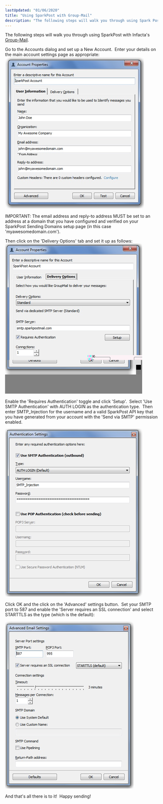 ```yaml
---
lastUpdated: "01/06/2020"
title: "Using SparkPost with Group-Mail"
description: "The following steps will walk you through using Spark Post with Infacta's Group Mail Go to the Accounts dialog and set up a New Account Enter your details on the main account settings page as appropriate IMPORTANT The email address and reply to address MUST be set to an address..."
---
```


The following steps will walk you through using SparkPost with Infacta's [Group-Mail](http://group-mail.com).

Go to the Accounts dialog and set up a New Account.  Enter your details on the main account settings page as appropriate:
![](media/group-mail/Banners_and_Alerts_and_IRA_Dev_original.jpg)

IMPORTANT: The email address and reply-to address MUST be set to an address at a domain that you have configured and verified on your SparkPost Sending Domains setup page (in this case 'myawesomedomain.com').

Then click on the 'Delivery Options' tab and set it up as follows:
![](media/group-mail/IRA_Dev_original.jpg)

Enable the 'Requires Authentication' toggle and click 'Setup'.  Select 'Use SMTP Authentication' with AUTH LOGIN as the authentication type.  Then enter SMTP_Injection for the username and a valid SparkPost API key that you have generated from your account with the 'Send via SMTP' permission enabled.

![](media/group-mail/IRA_Dev.jpg)

Click OK and the click on the 'Advanced' settings button.  Set your SMTP port to 587 and enable the 'Server requires an SSL connection' and select STARTTLS as the type (which is the default):

![](media/group-mail/IRA_Dev-1.jpg)

And that's all there is to it!  Happy sending!
